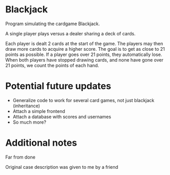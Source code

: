# Blackjack

Program simulating the cardgame Blackjack.

A single player plays versus a dealer sharing a deck of cards.

Each player is dealt 2 cards at the start of the game. 
The players may then draw more cards to acquire a higher score. 
The goal is to get as close to 21 points as possible.
If a player goes over 21 points, they automatically lose.
When both players have stopped drawing cards, and none have gone over 21 points, we count the points of each hand.

# Potential future updates

* Generalize code to work for several card games, not just blackjack (inheritance)
* Attach a simple frontend
* Attach a database with scores and usernames
* So much more?

# Additional notes

Far from done

Original case description was given to me by a friend
